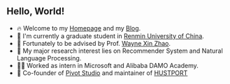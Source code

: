 ## Hello, World!

- 🔥 Welcome to my [Homepage](https://czshang.cn) and my [Blog](https://moecode.com).
- 🤗 I'm currently a graduate student in [Renmin University of China](https://www.ruc.edu.cn).
- 📙 Fortunately to be advised by Prof. [Wayne Xin Zhao](http://aibox.ruc.edu.cn/batmanfly).
- 🔭 My major research interest lies on Recommender System and Natural Language Processing.
- 👨‍💻 Worked as intern in Microsoft and Alibaba DAMO Academy.
- 💪 Co-founder of [Pivot Studio](https://pivotstudio.cn) and maintainer of [HUSTPORT](https://hustport.com)
